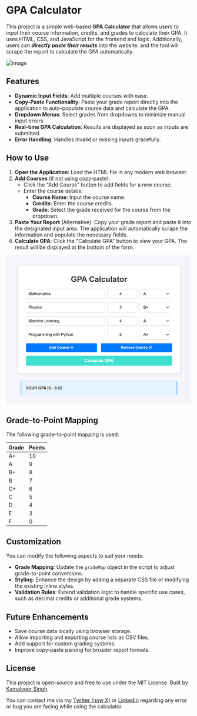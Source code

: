 # GPA Calculator

This project is a simple web-based **GPA Calculator** that allows users to input their course information, credits, and grades to calculate their GPA. It uses HTML, CSS, and JavaScript for the frontend and logic. Additionally, users can **_directly paste their results_** into the website, and the tool will scrape the report to calculate the GPA automatically.

![image](https://github.com/user-attachments/assets/c39cc41e-c001-4f7b-86ba-7b3769e67f7f)

## Features

- **Dynamic Input Fields**: Add multiple courses with ease.
- **Copy-Paste Functionality**: Paste your grade report directly into the application to auto-populate course data and calculate the GPA.
- **Dropdown Menus**: Select grades from dropdowns to minimize manual input errors.
- **Real-time GPA Calculation**: Results are displayed as soon as inputs are submitted.
- **Error Handling**: Handles invalid or missing inputs gracefully.

## How to Use

1. **Open the Application**: Load the HTML file in any modern web browser.
2. **Add Courses** (if not using copy-paste):
   - Click the "Add Course" button to add fields for a new course.
   - Enter the course details:
     - **Course Name**: Input the course name.
     - **Credits**: Enter the course credits.
     - **Grade**: Select the grade received for the course from the dropdown.
3. **Paste Your Report** (Alternative): Copy your grade report and paste it into the designated input area. The application will automatically scrape the information and populate the necessary fields.
4. **Calculate GPA**: Click the "Calculate GPA" button to view your GPA. The result will be displayed at the bottom of the form.

![](./assets/demo.png)

## Grade-to-Point Mapping

The following grade-to-point mapping is used:

| Grade | Points |
| ----- | ------ |
| A+    | 10     |
| A     | 9      |
| B+    | 8      |
| B     | 7      |
| C+    | 6      |
| C     | 5      |
| D     | 4      |
| E     | 3      |
| F     | 0      |

## Customization

You can modify the following aspects to suit your needs:

- **Grade Mapping**: Update the `gradeMap` object in the script to adjust grade-to-point conversions.
- **Styling**: Enhance the design by adding a separate CSS file or modifying the existing inline styles.
- **Validation Rules**: Extend validation logic to handle specific use cases, such as decimal credits or additional grade systems.

## Future Enhancements

- Save course data locally using browser storage.
- Allow importing and exporting course lists as CSV files.
- Add support for custom grading systems.
- Improve copy-paste parsing for broader report formats.

## License

This project is open-source and free to use under the MIT License. Built by [Kamalveer Singh](https://x.com/kamal_stark_).

You can contact me via my [Twitter (now X)](https://x.com/kamal_stark_) or [LinkedIn](https://www.linkedin.com/in/kamalveer-singh-221719250/) regarding any error or bug you are facing while using the calculator.
